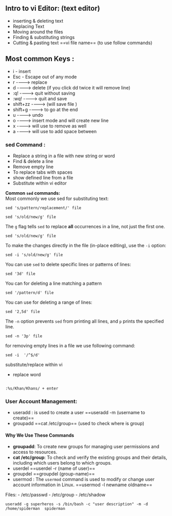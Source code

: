 ## Intro to vi Editor: (text editor)

- inserting & deleting text
- Replacing Text
- Moving around the files
- Finding & substituting strings
- Cutting & pasting text ==vi file name== (to use follow commands)

## Most common Keys :

- i - insert
- Esc - Escape out of any mode
- r ----> replace
- d ----> delete (if you click dd twice it will remove line)
- :q! ----> quit without saving
- :wq! ----> quit and save
- shift+zz ----> (will save file )
- shift+g ----> to go at the end
- u ----> undo
- o ----> insert mode and will create new line
- x ----> will use to remove as well
- a ----> will use to add space between

### sed Command :

- Replace a string in a file with new string or word
- Find & delete a line
- Remove empty line
- To replace tabs with spaces
- show defined line from a file
- Substitute within vi editor

**Common `sed` commands:**  
Most commonly we use sed for substituting text:

```
sed 's/pattern/replacement/' file  
```

```
sed 's/old/new/g' file  
```

The `g` flag tells `sed` to replace **all** occurrences in a line, not just the first one.

```
sed 's/old/new/g' file  
```

To make the changes directly in the file (in-place editing), use the `-i` option:

```
sed -i 's/old/new/g' file  
```

You can use `sed` to delete specific lines or patterns of lines:

```
sed '3d' file

```

You can for deleting a line matching a pattern

```
sed '/pattern/d' file  
```

You can use for deleting a range of lines:

```
sed '2,5d' file  
```

The `-n` option prevents `sed` from printing all lines, and `p` prints the specified line.

```
sed -n '3p' file

```

for removing empty lines in a file we use following command:

```
sed -i  '/^$/d'  
```

substitute/replace within vi    
- replace word  

```
    
:%s/Khan/Khans/ + enter
```

### User Account Management:

- useradd : is used to create a user ==useradd -m (username to create)==
- groupadd ==cat /etc/group== (used to check where is group)

#### Why We Use These Commands

- **groupadd**: To create new groups for managing user permissions and access to resources.
- **cat /etc/group**: To check and verify the existing groups and their details, including which users belong to which groups.
- userdel ==userdel -r (name of user)==
- groupdel ==groupdel (group-name)==
- usermod : The `usermod` command is used to modify or change user account information in Linux. ==usermod -l newname oldname==

Files: - /etc/passwd - /etc/group - /etc/shadow

```
useradd -g superheros -s /bin/bash -c "user description" -m -d /home/spiderman  spiderman
```